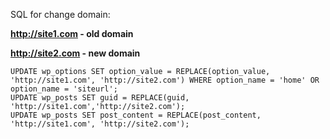SQL for change domain:

__http://site1.com - old domain__

__http://site2.com - new domain__

```
UPDATE wp_options SET option_value = REPLACE(option_value, 'http://site1.com', 'http://site2.com') WHERE option_name = 'home' OR option_name = 'siteurl';
UPDATE wp_posts SET guid = REPLACE(guid, 'http://site1.com','http://site2.com');
UPDATE wp_posts SET post_content = REPLACE(post_content, 'http://site1.com', 'http://site2.com');
```
